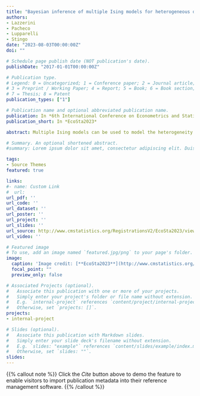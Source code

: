 ```yaml
---
title: "Bayesian inference of multiple Ising models for heterogeneous data"
authors:
- Lazzerini
- Pacheco
- Lupparelli
- Stingo
date: "2023-08-03T00:00:00Z"
doi: ""

# Schedule page publish date (NOT publication's date).
publishDate: "2017-01-01T00:00:00Z"

# Publication type.
# Legend: 0 = Uncategorized; 1 = Conference paper; 2 = Journal article;
# 3 = Preprint / Working Paper; 4 = Report; 5 = Book; 6 = Book section;
# 7 = Thesis; 8 = Patent
publication_types: ["1"]

# Publication name and optional abbreviated publication name.
publication: In *6th International Conference on Econometrics and Statistics*
publication_short: In *EcoSta2023*

abstract: Multiple Ising models can be used to model the heterogeneity induced in a set of binary variables by external factors. These factors may influence the joint dependence relationships represented by a set of graphs across different groups. The inference for this class of models is presented, and a Bayesian methodology is proposed based on a Markov Random Field prior to the multiple graph setting. Such prior enables the borrowing of strength across the different groups to encourage common edges when supported by the data. Sparse-inducing priors are employed on the parameters that measure graph similarities to learn which subgroups have a shared graph structure. Two Bayesian approaches are developed for inference and model selection: 1) a Fully Bayesian method for low-dimensional graphs based on conjugate priors specified w.r.t. the exact likelihood, and 2) an Approximate Bayesian method based on a quasi-likelihood approach for high-dimensional graphs where the normalization constant required in the exact method is computationally intractable. The methods' performance is studied and compared with competing approaches through an extensive simulation study. Both inferential strategies are employed to analyze data resulting from two public opinion studies in the US. The first analyzes the confidence in political institutions in different groups divided by the time users spent on web pages. The second studies the opinion on public spending in diverse inter-generational groups.

# Summary. An optional shortened abstract.
#summary: Lorem ipsum dolor sit amet, consectetur adipiscing elit. Duis posuere tellus ac convallis placerat. Proin tincidunt magna sed ex sollicitudin condimentum.

tags:
- Source Themes
featured: true

links:
#- name: Custom Link
#  url: 
url_pdf: ''
url_code: ''
url_dataset: ''
url_poster: ''
url_project: ''
url_slides: ''
url_source: http://www.cmstatistics.org/RegistrationsV2/EcoSta2023/viewSubmission.php?in=660&token=741r992r4s97p620q5nrr77nrqq2161n
url_video: ''

# Featured image
# To use, add an image named `featured.jpg/png` to your page's folder. 
image:
  caption: 'Image credit: [**EcoSta2023**](http://www.cmstatistics.org/EcoSta2023/index.php)'
  focal_point: ""
  preview_only: false

# Associated Projects (optional).
#   Associate this publication with one or more of your projects.
#   Simply enter your project's folder or file name without extension.
#   E.g. `internal-project` references `content/project/internal-project/index.md`.
#   Otherwise, set `projects: []`.
projects:
- internal-project

# Slides (optional).
#   Associate this publication with Markdown slides.
#   Simply enter your slide deck's filename without extension.
#   E.g. `slides: "example"` references `content/slides/example/index.md`.
#   Otherwise, set `slides: ""`.
slides:
---
```


{{% callout note %}}
Click the *Cite* button above to demo the feature to enable visitors to import publication metadata into their reference management software.
{{% /callout %}}
